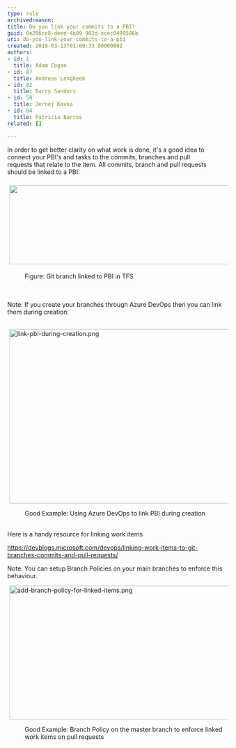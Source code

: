 ```yaml
---
type: rule
archivedreason: 
title: Do you link your commits to a PBI?
guid: 0e206ce8-deed-4b09-902d-ecec0499586b
uri: do-you-link-your-commits-to-a-pbi
created: 2019-03-13T01:00:33.0000000Z
authors:
- id: 1
  title: Adam Cogan
- id: 87
  title: Andreas Lengkeek
- id: 82
  title: Barry Sanders
- id: 58
  title: Jernej Kavka
- id: 84
  title: Patricia Barros
related: []

---
```



​​​​​​In order to get better clarity on what work is done, it's a good idea to connect your PBI's and tasks to the commits, branches and pull requests&#160;that relate to the item.&#160;All commits, branch and pull requests should be linked to a&#160;PBI.​​<br>​​<br><img src="/SiteAssets/do-you-link-your-commits-to-a-pbi/link-branch-to-pbi.png" alt="" style="margin&#58;5px;width&#58;518px;height&#58;182px;" /><dd class="ssw15-rteElement-FigureGood">Figure&#58; Git branch linked to PBI in&#160;TFS<br></dd>
<br><excerpt class='endintro'></excerpt><br>
<p class="ssw15-rteElement-Tip">Note&#58; If you create your branches through Azure DevOps then you can link them during creation.​​​​​</p><p>​<img src="/SiteAssets/do-you-link-your-commits-to-a-pbi/link-pbi-during-creation.png" alt="link-pbi-during-creation.png" style="margin&#58;0px 5px;width&#58;518px;height&#58;401px;" /><br></p><dd class="ssw15-rteElement-FigureGood">​Good Example&#58; Using Azure DevOps to link PBI during creation<br></dd><p><br>Here is a handy resource for linking work items<br></p><p><a href="https&#58;//devblogs.microsoft.com/devops/linking-work-items-to-git-branches-commits-and-pull-requests/">https&#58;//devblogs.microsoft.com/devops/linking-work-items-to-git-branches-commits-and-pull-requests/​​​</a>​​</p><div><p class="ssw15-rteElement-Tip">Note&#58; You can setup&#160;Branch Policies on your main branches to enforce this behaviour.</p><p><img src="/SiteAssets/do-you-link-your-commits-to-a-pbi/add-branch-policy-for-linked-items.png" alt="add-branch-policy-for-linked-items.png" style="margin&#58;0px 5px;width&#58;523px;height&#58;308px;" /><br></p><dd class="ssw15-rteElement-FigureGood">​Good Example&#58; Branch Policy on the master branch to enforce linked work items on pull requests<br></dd></div>


